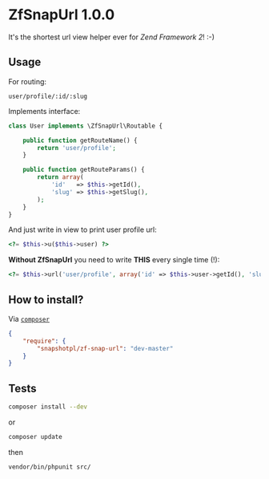 ZfSnapUrl 1.0.0
=========
It's the shortest url view helper ever for *Zend Framework 2*! :-)

Usage
-----
For routing:

    user/profile/:id/:slug

Implements interface:
```php
class User implements \ZfSnapUrl\Routable {

    public function getRouteName() {
        return 'user/profile';
    }

    public function getRouteParams() {
        return array(
            'id'   => $this->getId(),
            'slug' => $this->getSlug(),
        );
    }
}
```

And just write in view to print user profile url:
```php
<?= $this->u($this->user) ?>
```

**Without ZfSnapUrl** you need to write **THIS** every single time (!):
```php
<?= $this->url('user/profile', array('id' => $this->user->getId(), 'slug' => $this->user->getSlug())) ?>
```

How to install?
---------------
Via [`composer`](https://getcomposer.org/)
```json
{
    "require": {
        "snapshotpl/zf-snap-url": "dev-master"
    }
}
```

Tests
-----

```sh
composer install --dev
```

or

```sh
composer update
```

then

```sh
vendor/bin/phpunit src/
```
